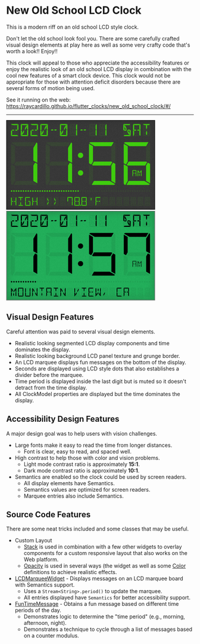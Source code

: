 # New Old School LCD Clock

This is a modern riff on an old school LCD style clock.

Don't let the old school look fool you. There are some carefully crafted visual design elements at play here as well as some very crafty code that's worth a look!! Enjoy!!

This clock will appeal to those who appreciate the accessibility features or enjoy the realistic look of an old school LCD display in combination with the cool new features of a smart clock device. This clock would not be appropriate for those with attention deficit disorders because there are several forms of motion being used.

See it running on the web:
https://raycardillo.github.io/flutter_clocks/new_old_school_clock/#/

-----

<img src='screenshot-dark.png' width='400'>

<img src='screenshot-light.png' width='400'>


## Visual Design Features
Careful attention was paid to several visual design elements.

- Realistic looking segmented LCD display components and time dominates the display.
- Realistic looking background LCD panel texture and grunge border.
- An LCD marquee displays fun messages on the bottom of the display.
- Seconds are displayed using LCD style dots that also establishes a divider before the marquee.
- Time period is displayed inside the last digit but is muted so it doesn't detract from the time display.
- All ClockModel properties are displayed but the time dominates the display.


## Accessibility Design Features
A major design goal was to help users with vision challenges.

- Large fonts make it easy to read the time from longer distances.
  - Font is clear, easy to read, and spaced well.
- High contrast to help those with color and vision problems.
  - Light mode contrast ratio is approximately **15:1**.
  - Dark mode contrast ratio is approximately **10:1**.
- Semantics are enabled so the clock could be used by screen readers.
  - All display elements have Semantics.
  - Semantics values are optimized for screen readers.
  - Marquee entries also include Semantics.


## Source Code Features
There are some neat tricks included and some classes that may be useful.

- Custom Layout
  - [Stack](https://api.flutter.dev/flutter/widgets/Stack-class.html) is used in combination with a few other widgets to overlay components for a custom responsive layout that also works on the Web platform.
  - [Opacity](https://api.flutter.dev/flutter/widgets/Opacity-class.html) is used in several ways (the widget as well as some [Color](https://api.flutter.dev/flutter/dart-ui/Color-class.html) definitions to achieve realistic effects.
- [LCDMarqueeWidget](./lib/src/lcd_marquee.dart) - Displays messages on an LCD marquee board with Semantics support.
  - Uses a `Stream<String>.period()` to update the marquee.
  - All entries displayed have `Semantics` for better accessibility support.
- [FunTimeMessage](./lib/src/fun_message.dart) - Obtains a fun message based on different time periods of the day.
  - Demonstrates logic to determine the "time period" (e.g., morning, afternoon, night).
  - Demonstrates a technique to cycle through a list of messages based on a counter modulus.

